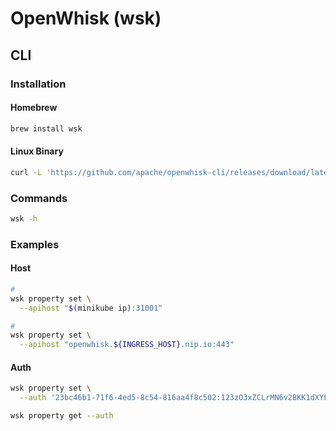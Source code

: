 # OpenWhisk (wsk)

## CLI

### Installation

#### Homebrew

```sh
brew install wsk
```

#### Linux Binary

```sh
curl -L 'https://github.com/apache/openwhisk-cli/releases/download/latest/OpenWhisk_CLI-latest-linux-amd64.tgz' | sudo tar -xzC /usr/local/bin wsk
```

### Commands

```sh
wsk -h
```

### Examples

#### Host

```sh
#
wsk property set \
  --apihost "$(minikube ip):31001"

#
wsk property set \
  --apihost "openwhisk.${INGRESS_HOST}.nip.io:443"
```

#### Auth

```sh
wsk property set \
  --auth '23bc46b1-71f6-4ed5-8c54-816aa4f8c502:123zO3xZCLrMN6v2BKK1dXYFpXlPkccOFqm12CdAsMgRU4VrNZ9lyGVCGuMDGIwP'

wsk property get --auth
```
